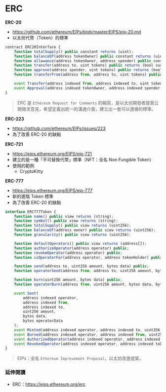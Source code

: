 # ERC

**ERC-20**

* <https://github.com/ethereum/EIPs/blob/master/EIPS/eip-20.md>
* 以太坊代幣（Token）的標準

```js
contract ERC20Interface {
    function totalSupply() public constant returns (uint);
    function balanceOf(address tokenOwner) public constant returns (uint balance);
    function allowance(address tokenOwner, address spender) public constant returns (uint remaining);
    function transfer(address to, uint tokens) public returns (bool success);
    function approve(address spender, uint tokens) public returns (bool success);
    function transferFrom(address from, address to, uint tokens) public returns (bool success);

    event Transfer(address indexed from, address indexed to, uint tokens);
    event Approval(address indexed tokenOwner, address indexed spender, uint tokens);
}

```

> ERC 是 `Ethereum Request for Comments` 的縮寫，是以太坊開發者提案公開徵求意見，希望定義出統一的溝通介面，建立出一套可以遵循的標準。

**ERC-223**

* <https://github.com/ethereum/EIPs/issues/223>
* 為了改善 ERC-20 的缺點

**ERC-721**

* <https://eips.ethereum.org/EIPS/eip-721>
* 建立的是一種「不可替換代幣」標準（NFT：全名 Non Fungible Token）
* 使用的範例
  * CryptoKitty

**ERC-777**

* <https://eips.ethereum.org/EIPS/eip-777>
* 新的進階 Token 標準
* 為了改善 ERC-20 的缺點

```js
interface ERC777Token {
    function name() public view returns (string);
    function symbol() public view returns (string);
    function totalSupply() public view returns (uint256);
    function balanceOf(address owner) public view returns (uint256);
    function granularity() public view returns (uint256);

    function defaultOperators() public view returns (address[]);
    function authorizeOperator(address operator) public;
    function revokeOperator(address operator) public;
    function isOperatorFor(address operator, address tokenHolder) public view returns (bool);

    function send(address to, uint256 amount, bytes data) public;
    function operatorSend(address from, address to, uint256 amount, bytes data, bytes operatorData) public;

    function burn(uint256 amount, bytes data) public;
    function operatorBurn(address from, uint256 amount, bytes data, bytes operatorData) public;

    event Sent(
        address indexed operator,
        address indexed from,
        address indexed to,
        uint256 amount,
        bytes data,
        bytes operatorData
    );
    event Minted(address indexed operator, address indexed to, uint256 amount, bytes data, bytes operatorData);
    event Burned(address indexed operator, address indexed from, uint256 amount, bytes operatorData);
    event AuthorizedOperator(address indexed operator, address indexed tokenHolder);
    event RevokedOperator(address indexed operator, address indexed tokenHolder);
}

```
> EIPs：全名 `Ethereum Improvement Proposal`，以太坊改進提案，

### 延伸閱讀

* ERC：<https://eips.ethereum.org/erc>